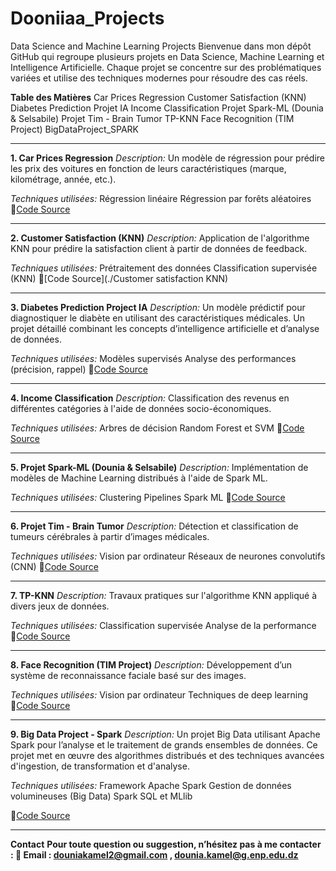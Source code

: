 # Dooniiaa_Projects
Data Science and Machine Learning Projects
Bienvenue dans mon dépôt GitHub qui regroupe plusieurs projets en Data Science, Machine Learning et Intelligence Artificielle. Chaque projet se concentre sur des problématiques variées et utilise des techniques modernes pour résoudre des cas réels.

**Table des Matières**
Car Prices Regression
Customer Satisfaction (KNN)
Diabetes Prediction Projet IA
Income Classification
Projet Spark-ML (Dounia & Selsabile)
Projet Tim - Brain Tumor
TP-KNN
Face Recognition (TIM Project)
BigDataProject_SPARK
____________________________________________________________________________________________
**1. Car Prices Regression**
_Description:_
Un modèle de régression pour prédire les prix des voitures en fonction de leurs caractéristiques (marque, kilométrage, année, etc.).

_Techniques utilisées:_
Régression linéaire
Régression par forêts aléatoires
🔗[Code Source](./BigDataProject_SPARK)
____________________________________________________________________________________________
**2. Customer Satisfaction (KNN)**
_Description:_
Application de l'algorithme KNN pour prédire la satisfaction client à partir de données de feedback.

_Techniques utilisées:_
Prétraitement des données
Classification supervisée (KNN)
🔗[Code Source](./Customer satisfaction KNN)
____________________________________________________________________________________________
**3. Diabetes Prediction Project IA**
_Description:_
Un modèle prédictif pour diagnostiquer le diabète en utilisant des caractéristiques médicales.
Un projet détaillé combinant les concepts d’intelligence artificielle et d’analyse de données.

_Techniques utilisées:_
Modèles supervisés
Analyse des performances (précision, rappel)
🔗[Code Source](./BigDataProject_SPARK)
____________________________________________________________________________________________
**4. Income Classification**
_Description:_
Classification des revenus en différentes catégories à l'aide de données socio-économiques.

_Techniques utilisées:_
Arbres de décision
Random Forest et SVM
🔗[Code Source](./BigDataProject_SPARK)
______________________________________________________________________________________________
**5. Projet Spark-ML (Dounia & Selsabile)**
_Description:_
Implémentation de modèles de Machine Learning distribués à l'aide de Spark ML.

_Techniques utilisées:_
Clustering
Pipelines Spark ML
🔗[Code Source](./BigDataProject_SPARK)
____________________________________________________________________________________________
**6. Projet Tim - Brain Tumor**
_Description:_
Détection et classification de tumeurs cérébrales à partir d’images médicales.

_Techniques utilisées:_
Vision par ordinateur
Réseaux de neurones convolutifs (CNN)
🔗[Code Source](./BigDataProject_SPARK)
____________________________________________________________________________________________
**7. TP-KNN**
_Description:_
Travaux pratiques sur l'algorithme KNN appliqué à divers jeux de données.

_Techniques utilisées:_
Classification supervisée
Analyse de la performance
🔗[Code Source](./TP-KNN)
____________________________________________________________________________________________
**8. Face Recognition (TIM Project)**
_Description:_
Développement d’un système de reconnaissance faciale basé sur des images.

_Techniques utilisées:_
Vision par ordinateur
Techniques de deep learning
🔗[Code Source](./BigDataProject_SPARK)
____________________________________________________________________________________________
**9. Big Data Project - Spark**
_Description:_
Un projet Big Data utilisant Apache Spark pour l’analyse et le traitement de grands ensembles de données. Ce projet met en œuvre des algorithmes distribués et des techniques avancées d'ingestion, de transformation et d'analyse.

_Techniques utilisées:_
Framework Apache Spark
Gestion de données volumineuses (Big Data)
Spark SQL et MLlib

🔗[Code Source](./BigDataProject_SPARK)
__________________________________________________________________________________________
**Contact**
**Pour toute question ou suggestion, n’hésitez pas à me contacter :
📧 Email : douniakamel2@gmail.com , dounia.kamel@g.enp.edu.dz**
